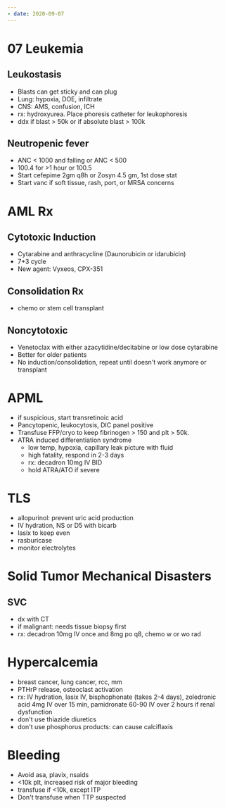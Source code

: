 ```yaml
---
- date: 2020-09-07
---
```


# 07 Leukemia

## Leukostasis

- Blasts can get sticky and can plug
- Lung: hypoxia, DOE, infiltrate
- CNS: AMS, confusion, ICH
- rx: hydroxyurea. Place phoresis catheter for leukophoresis
- ddx if blast > 50k or if absolute blast > 100k

## Neutropenic fever

- ANC < 1000 and falling or ANC < 500
- 100.4 for >1 hour or 100.5
- Start cefepime 2gm q8h or Zosyn 4.5 gm, 1st dose stat
- Start vanc if soft tissue, rash, port, or MRSA concerns

# AML Rx

## Cytotoxic Induction

- Cytarabine and anthracycline (Daunorubicin or idarubicin)
- 7+3 cycle
- New agent: Vyxeos, CPX-351

## Consolidation Rx

- chemo or stem cell transplant

## Noncytotoxic

- Venetoclax with either azacytidine/decitabine or low dose cytarabine
- Better for older patients
- No induction/consolidation, repeat until doesn't work anymore or transplant

# APML

- if suspicious, start transretinoic acid
- Pancytopenic, leukocytosis, DIC panel positive
- Transfuse FFP/cryo to keep fibrinogen > 150 and plt > 50k.
- ATRA induced differentiation syndrome
	- low temp, hypoxia, capillary leak picture with fluid
	- high fatality, respond in 2-3 days
	- rx: decadron 10mg IV BID
	- hold ATRA/ATO if severe

# TLS

- allopurinol: prevent uric acid production
- IV hydration, NS or D5 with bicarb
- lasix to keep even
- rasburicase
- monitor electrolytes

# Solid Tumor Mechanical Disasters

## SVC

- dx with CT
- if malignant: needs tissue biopsy first
- rx: decadron 10mg IV once and 8mg po q8, chemo w or wo rad

# Hypercalcemia

- breast cancer, lung cancer, rcc, mm
- PTHrP release, osteoclast activation
- rx: IV hydration, lasix IV, bisphophonate (takes 2-4 days), zoledronic acid 4mg IV over 15 min, pamidronate 60-90 IV over 2 hours if renal dysfunction
- don't use thiazide diuretics
- don't use phosphorus products: can cause calciflaxis

# Bleeding

- Avoid asa, plavix, nsaids
- <10k plt, increased risk of major bleeding
- transfuse if <10k, except ITP
- Don't transfuse when TTP suspected
